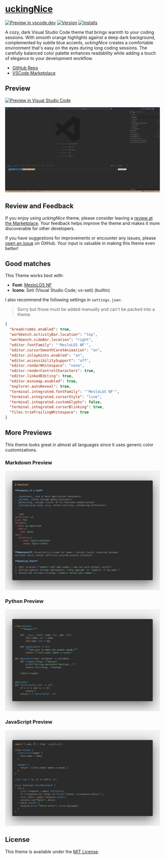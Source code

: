 # [uckingNice](https://marketplace.visualstudio.com/items?itemName=btschwertfeger.uckingnice)

[![Preview in vscode.dev](https://img.shields.io/badge/preview%20in-vscode.dev-blue)](https://vscode.dev/theme/btschwertfeger.uckingNice) [![Version](https://vsmarketplacebadges.dev/version/btschwertfeger.uckingNice.svg)](https://marketplace.visualstudio.com/items?itemName=btschwertfeger.uckingNice) [![Installs](https://vsmarketplacebadges.dev/installs/btschwertfeger.uckingNice.svg)](https://marketplace.visualstudio.com/items?itemName=btschwertfeger.uckingNice)

A cozy, dark Visual Studio Code theme that brings warmth to your coding
sessions. With smooth orange highlights against a deep dark background,
complemented by subtle blue accents, _uckingNice_ creates a comfortable
environment that's easy on the eyes during long coding sessions. The carefully
balanced color palette enhances readability while adding a touch of elegance to
your development workflow.


- [GitHub Repo](https://github.com/btschwertfeger/uckingNice)
- [VSCode Marketplace](https://marketplace.visualstudio.com/items?itemName=btschwertfeger.uckingnice)

## Preview

[![Preview in Visual Studio Code](https://img.shields.io/badge/Live%20Preview-0078d7.svg?style=for-the-badge&logo=visual-studio-code&logoColor=white)](https://vscode.dev/theme/btschwertfeger.uckingNice)

![VSCode Preview](https://github.com/btschwertfeger/uckingNice/blob/master/resources/vscodePreview.png?raw=true)

## Review and Feedback

If you enjoy using _uckingNice_ theme, please consider leaving a [review at the
Marketplace](https://marketplace.visualstudio.com/items?itemName=btschwertfeger.uckingnice&ssr=false#review-details).
Your feedback helps improve the theme and makes it more discoverable for other
developers.

If you have suggestions for improvements or encounter any issues, please [open
an issue](https://github.com/btschwertfeger/uckingNice/issues) on GitHub. Your
input is valuable in making this theme even better!

## Good matches

This Theme works best with:

- **Font**: [MesloLGS NF](https://github.com/romkatv/powerlevel10k-media/tree/master)
- **Icons**: Seti (Visual Studio Code; vs-seti) (builtin)

I also recommend the following settings in `settings.json`:

> Sorry but those must be added manually and can't be packed into a theme.

```json
{
  "breadcrumbs.enabled": true,
  "workbench.activityBar.location": "top",
  "workbench.sideBar.location": "right",
  "editor.fontFamily": "'MesloLGS NF'",
  "editor.cursorSmoothCaretAnimation": "on",
  "editor.inlayHints.enabled": "on",
  "editor.accessibilitySupport": "off",
  "editor.renderWhitespace": "none",
  "editor.renderControlCharacters": true,
  "editor.linkedEditing": true,
  "editor.minimap.enabled": true,
  "explorer.autoReveal": true,
  "terminal.integrated.fontFamily": "'MesloLGS NF'",
  "terminal.integrated.cursorStyle": "line",
  "terminal.integrated.customGlyphs": false,
  "terminal.integrated.cursorBlinking": true,
  "files.trimTrailingWhitespace": true
}
```

## More Previews

This theme looks great in almost all languages since it uses generic color
customizations.

### Markdown Preview

![Markdown Preview](https://github.com/btschwertfeger/uckingNice/blob/master/resources/MDPreview.png?raw=true)

### Python Preview

![Python Preview](https://github.com/btschwertfeger/uckingNice/blob/master/resources/PythonPreview.png?raw=true)

### JavaScript Preview

![JavaScript Preview](https://github.com/btschwertfeger/uckingNice/blob/master/resources/JSPreview.png?raw=true)

## License

This theme is available under the [MIT License](LICENSE).
